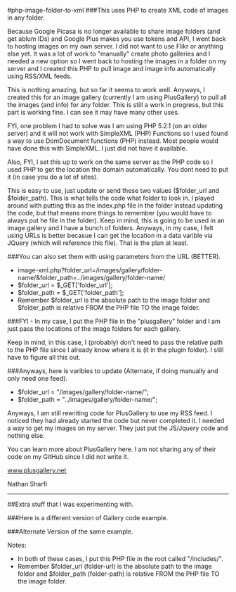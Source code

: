 

#php-image-folder-to-xml
###This uses PHP to create XML code of images in any folder.

Because Google Picasa is no longer available to share image folders (and get ablum IDs) and Google Plus makes you use tokens and API, I went back to hosting images on my own server. I did not want to use Flikr or anything else yet. It was a lot of work to "manually" create photo galleries and I needed a new option so I went back to hosting the images in a folder on my server and I created this PHP to pull image and image info automatically using RSS/XML feeds.

This is nothing amazing, but so far it seems to work well. Anyways, I created this for an image gallery (currently I am using PlusGallery) to pull all the images (and info) for any folder. This is still a work in progress, but this part is working fine. I can see it may have many other uses.

FYI, one problem I had to solve was I am using PHP 5.2.1 (on an older server) and it will not work with SimpleXML (PHP) Functions so I used found a way to use DomDocument functions (PHP) instead. Most people would have done this with SimpleXML. I just did not have it available. 

Also, FYI, I set this up to work on the same server as the PHP code so I used PHP to get the location the domain automatically. You dont need to put it (in case you do a lot of sites).

This is easy to use, just update or send these two values ($folder_url and $folder_path). This is what tells the code what folder to look in. I played around with putting this as the index.php file in the folder instead updating the code, but that means more things to remember (you would have to always put he file in the folder). Keep in mind, this is going to be used in an image gallery and I have a bunch of folders. Anyways, in my case, I felt using URLs is better becasue I can get the location in a data varible via JQuery (which will reference this file). That is the plan at least. 

###You can also set them with using parameters from the URL (BETTER).

- image-xml.php?folder_url=/images/gallery/folder-name/&folder_path=../images/gallery/folder-name/
- $folder_url = $_GET['folder_url'];
- $folder_path = $_GET['folder_path'];
- Remember $folder_url  is the absolute path to the image folder and $folder_path is relative FROM the PHP file TO the image folder.

###FYI - In my case, I put the PHP file in the "plusgallery" folder and I am just pass the locations of the image folders for each gallery.
    <div id="plusgallery" data-type="local" data-image-path="/images/gallery/folder-name/"></div>
    
Keep in mind, in this case, I (probably) don't need to pass the relative path to the PHP file since I already know where it is (it in the plugin folder). I still have to figure all this out.

###Anyways, here is varibles to update (Alternate, if doing manually and only need one feed).

- $folder_url = "/images/gallery/folder-name/";
- $folder_path = "../images/gallery/folder-name/";

Anyways, I am still rewriting code for PlusGallery to use my RSS feed. I noticed they had already started the code but never completed it. I needed a way to get my images on my server. They just put the JS/Jquery code and nothing else.

You can learn more about PlusGallery here. I am not sharing any of their code on my GitHub since I did not write it.

www.plusgallery.net

Nathan Sharfi

--------------------

##Extra stuff that I was experimenting with.

###Here is a different version of Gallery code example.
    <div id="plusgallery" data-type="local" data-image-path="/includes/image-xml.php?folder_url=/images/gallery/folder-name/&folder_path=../images/gallery/folder-name/"></div>

###Alternate Version of the same example.
    <div id="plusgallery" data-type="local" data-image-path="/includes/image-xml.php" folder-url="/images/gallery/folder-name/" folder-path="../images/gallery/folder-name/"></div>

Notes:
- In both of these cases, I put this PHP file in the root called "/includes/".
- Remember $folder_url (folder-url) is the absolute path to the image folder and $folder_path (folder-path) is relative FROM the PHP file TO the image folder.
